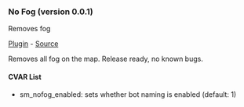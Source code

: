 ### No Fog (version 0.0.1)
Removes fog

[Plugin](plugins/nofog.smx?raw=true) - [Source](scripting/nofog.sp)

Removes all fog on the map. Release ready, no known bugs.

#### CVAR List
 * sm_nofog_enabled: sets whether bot naming is enabled (default: 1)

